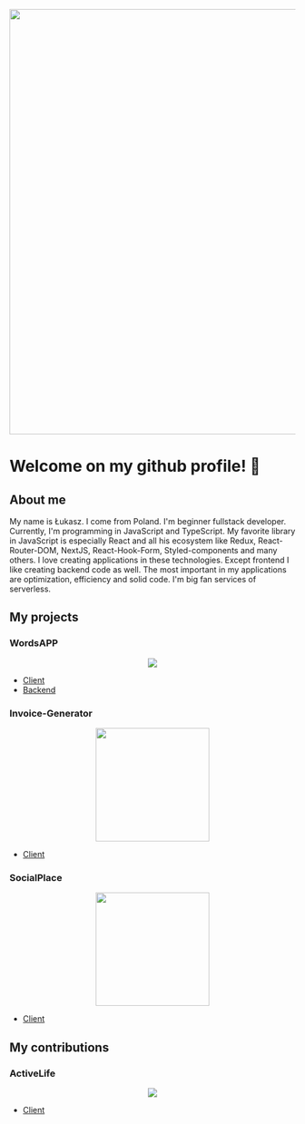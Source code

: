 <p align="center">
  <img src="https://i.imgur.com/wJ7KUkY.png" width="750">
</p>

# Welcome on my github profile! 👋

## About me 

My name is Łukasz. I come from Poland. I'm beginner fullstack developer. Currently, I'm programming in JavaScript and TypeScript. My favorite library in JavaScript is especially React and all his ecosystem like Redux, React-Router-DOM, NextJS, React-Hook-Form, Styled-components and many others. I love creating applications in these technologies. Except frontend I like creating backend code as well. The most important in my applications are optimization, efficiency and solid code. I'm big fan services of serverless. 

## My projects

### WordsAPP
<p align="center">
  <img src="https://i.imgur.com/DOCBw0C.png">
</p>

- [Client](https://github.com/ilukaszm/WordsAPP---Client)
- [Backend](https://github.com/ilukaszm/WordsAPP---REST-API)

### Invoice-Generator 

<p align="center">
  <img src="https://invoice-generator.vercel.app/static/media/invoiceImg.6e540171.svg" width="200">
</p>

- [Client](https://github.com/ProjektJS/invoice-generator-frontend)


### SocialPlace

<p align="center">
  <img src="https://i.imgur.com/MnXakZ2.png" width="200">
</p>

- [Client](https://github.com/ilukaszm/SocialPlace)

## My contributions

### ActiveLife

<p align="center">
  <img src="https://i.imgur.com/BhVXha1.png">
</p>

- [Client](https://github.com/ActiveLifeApp/client)

